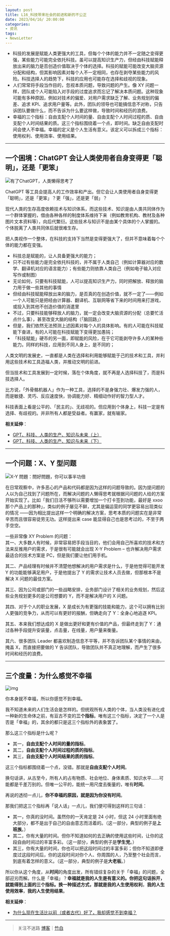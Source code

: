 ```yaml
---
layout: post
title: L16_科技带来社会的前进和新的不公正
date: 2023/04/16/ 20:00:00
categories:
- 资讯
tags:
- NewsLetter
---
```


- 科技的发展是赋能人类更强大的工具，但每个个体的能力并不一定随之变得更强，某些能力可能完全依托科技。虽可以提高知识生产力，但经由科技赋能释放出来的脑力是否创造价值取决于个体的选择。科技的赋能可能改变大脑资源分配和结构，但其影响因素对每个人不一定相同，也存在剥夺某些能力的风险。科技选择人的趋势下，科技的应用也可能存在选择和歧视的现象。
- 人们常常将手段当作目的，忽视本质问题，导致问题的产生。像 XY 问题一样，团队或个人可能陷入对手段的过度追求而忘记了解决本质问题。这种现象可能有多种原因，例如对技术的偏爱、对用户需求缺乏了解、业务规划的偏差、追求 KPI、追求用户量等。此外，团队的领导也可能搞信息不对称，只告诉团队要做什么，而不告诉为什么要这样做，导致时间和经历的浪费。
- 幸福的三个指标：自由支配个人时间的量、自由支配个人时间过程的质、自由支配个人时间结果的质。这三个指标围绕着一个点，即时间。缺乏自由支配时间会使人不幸福。幸福的定义是个人生活有意义。该定义可以拆成三个指标：使用权利、使用效率、使用结果。

---

## 一个困境：ChatGPT 会让人类使用者自身变得更「聪明」，还是「更笨」

![有了ChatGPT，人类懒得思考了](https://pics.naaln.com/1.jpeg-basicBlog)

ChatGPT 等工具会提高人的工作效率和产出。但它会让人类使用者自身变得更「聪明」，还是「更笨」？更「强」，还是更「弱」？

现代人类的生存高度依赖技术与知识体系，而这些技术、知识是由人类共同体作为一个群体掌握的，借由各种各样的制度体系维持下来（例如教育机构、教材及各种图片文本资料等），向后代繁衍。这些技术与知识不是由某个具体的个人掌握的。个体脱离了人类共同体后就很难生存。

把人类视作一个整体，在科技的支持下当然是变得更强大了，但并不意味着每个个体的能力都在变强。

- 科技总是赋能的，让人具备更强大的能力；
- 只不过有些能力是完全依托科技的，并不属于人类自己（例如计算器对应的数学、翻译机对应的语言能力）；有些能力则依靠人类自己（例如电子输入对应写作或制图）
- 无论如何，只要有科技赋能，人可以提高知识生产力，同时把解放、释放的脑力用于做一些其他的事情
- 但经由科技赋能释放出来的脑力，是否真的在创造价值，就不一定了——例如一个人可能只是把经由计算器、翻译机、互联网等省下来的时间用来打游戏，或投入到其他不创造价值的消遣里
- 不过，只要科技能够释放人的脑力，就一定会改变大脑资源的分配（总要忙活点什么事），甚至改变大脑的结构（「脑回路」）
- 但是，我们依然无法预测上述因素对每个人的具体影响。有的人可能在科技赋能下奋进，有的人可能在科技赋能下变得更加愚钝；
- 「科技赋能」硬币的另一面，即赋能的风险，在于它可能剥夺许多人的某种些能力。同样的科技，应用到不同人身上，是不同的；

人类文明的发展史，一直都是人类在选择和利用能够赋能于己的技术和工具，并利用这些技术和工具造福人类，并推动文明的前进。

但当技术和工具发展到一定时候，落在个体角度，就不再是人选择科技了，而是科技选择人。

比方说，「外骨骼机器人」作为一种工具，选择的不是身强力壮、爆发力强的人，而是敏捷、灵巧、反应速度快，协调能力好、精细动作好的智力型人才。

科技表面上看是公平的、「民主的」、无歧视的。但应用到个体身上，科技一定是有选择、有歧视的。并非所有人都是受益者。有赢家，就有输家。

**相关延伸**：
- [GPT、科技、人类的生产、知识与未来（上）](https://mp.weixin.qq.com/s/EKwKoMLCR25CqQVFrEuEgg?ref=blog.naaln.com)
- [GPT、科技、人类的生产、知识与未来（下）](https://mp.weixin.qq.com/s/vegZOl7ZoZBRDxS-gTqfAQ?ref=blog.naaln.com)

---

## 一个问题：X、Y 型问题

![X-Y 問題：問好問題，你可以事半功倍](https://pics.naaln.com/xy.png-basicBlog)

在日常观察中，许多恶心的产品和代码都是因为这样的问题导致的。因为提问题的人以为自己找到了问题所在，而解决问题的人懒得思考就根据问问题的人给的方案开始实现了。比如「我们日活不够所以需要增加一个打卡签到功能，最好是 xxoo 那个产品上的那种」，类似的例子屡见不鲜，尤其是偏运营的同学更容易出现类似的情况 ——因为相比提出这样一个明确的解决方案，思考本质的问题实在是非常辛苦而且很容易徒劳无功。这样提出来 case 能显得自己也是思考过的，不至于两手空空。

一些非常像 XY Problem 的问题：  
其一、大多数人有时候，非常容易把手段当目的，他们会用自己所喜欢的技术和方法来反推用户的需求，于是很有可能就会出现 X-Y Problem – 也许解决用户需求最适合的技术方案是 PC，但是我们要让他们用手机。

其二、产品经理有时候并不清楚他想解决的用户需求是什么，于是他觉得可能开发 Y 的功能能够满足用户，于是他提出了 Y 的需求让技术人员去做，但那根本不是解决 X 问题的最佳方案。

其三、因为公司或部门的一些战略安排，业务部门设计了相关的业务规划，然后这些业务规划更多的是公司想要的 Y，而不是解决用户的 X 问题。

其四、对于个人的职业发展，X 是成长为有更强的技能和能力，这个可以拥有比别人更强的竞争力，从而可以有更好的报酬，但确走向了 Y：全身心地追逐 KPI。

其五、本来我们想达成的 X 是做出更好和更有价值的产品，但最终走到了 Y：通过各种手段提升安装量，点击量，在线量，用户量来衡量。

其六、很多团队 Leader 都喜欢制造信息不平等，并不告诉团队某个事情的来由，掩盖 X，而直接把要做的 Y 告诉团队，导致团队并不真正地理解，而产生了很多时间和经历的浪费。

---

## 三个度量：为什么感觉不幸福

![img](https://pics.naaln.com/v2-234d286648908aacb23fc181aab67b4c_720w.jpg-basicBlog)

你本身就不幸福，所以你感觉不到幸福。

我不知道未来的人们生活会是怎样的。但统观所有人类的个体，当人类没有进化成一种新的生命体之前，有亘古不变的**三个指标**。唯有这三个指标，决定了一个人是否是「幸福」的，其余的都只是这三个指标外的表象罢了。

那么这三个指标是什么呢？

- 其一，**自由支配个人时间的量的指标**。
- 其二，**自由支配个人时间过程的质的指标**。
- 其三，**自由支配个人时间结果的质的指标**。

这三个指标都围绕着一个点，没错。那就是**自由支配个人时间**。

换句话讲，从古至今，所有人的占有物质、社会地位、身体素质、知识水平……可能都是千差万别的。但唯一公平的，能统一用尺度去衡量的，唯有**时间**。

再说的透彻一点儿，**你不幸福的原因，就是因为你没有时间**。

那我们把这三个指标再「说人话」一点儿，我们便可得到这样的三句话：

- 其一，你真的没时间。虽然你的一天肯定是 24 小时，但这 24 小时里面有绝大部分，都不是出于自己的自由意志而活着的。（这一部分，典型的例子是**上班族**。）  
- 其二，你有大量的时间。但你不知道如何的去正确的使用这些时间，让你的这段自由时间过的丰富多彩。（这一部分，典型的例子是**学生党**。）  
- 其三，你有大量的时间，你也可以把这段时间过的丰富多彩；但你不知道即便度过这段时间后，你的这段时间对你个人、你周围的人，乃至整个社会而言，到底有着怎样的意义。（这一部分，典型的例子是**大老板**。）

所以你从这个角度，从**时间**的角度出发，所有错综复杂的关于「幸福」的问题，全部迎刃而解。什么是「幸福」？**幸福就是我的人生是有意义的。**你把这句话拆开，就能得到上面的三个指标。换一种描述方式，那就是**我的人生使用权利**，**我的人生使用效率**，**我的人生使用结果**。

**相关延伸**：
- [为什么现在生活比以前（或者古代）好了，我却感觉不到幸福？](https://www.zhihu.com/question/21802983/answer/206850629)

---

> 关注不迷路 [博客](https://blog.naaln.com/)｜[竹白](https://space.zhubai.love/)
